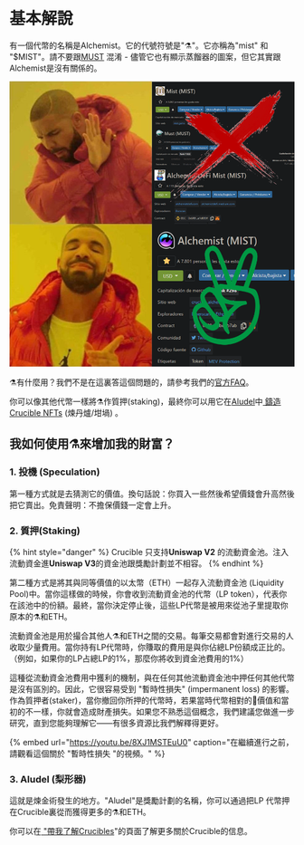 # 基本解說

有一個代幣的名稱是Alchemist。它的代號符號是"⚗️"。它亦稱為"mist" 和 "$MIST"。請不要跟[MUST](https://www.coingecko.com/en/coins/must) 混淆 - 儘管它也有顯示蒸餾器的圖案，但它其實跟Alchemist是沒有關係的。

![](.gitbook/assets/mm_mi21st.png)

⚗️有什麼用？我們不是在這裏答這個問題的，請參考我們的[官方FAQ](faq.md)。

你可以像其他代幣一樣將⚗️作質押\(staking\)，最終你可以用它在[Aludel](the-basic-outline.md#3-aludel)中[ 鑄造Crucible NFTs](crucible/teach-me-about-crucibles.md) \(煉丹爐/坩堝\) 。

## 我如何使用⚗️來增加我的財富？

### 1. 投機 \(Speculation\)

第一種方式就是去猜測它的價值。換句話說：你買入一些然後希望價錢會升高然後把它賣出。免責聲明：不擔保價錢一定會上升。

### 2. 質押\(Staking\)

{% hint style="danger" %}
Crucible 只支持**Uniswap V2** 的流動資金池。注入流動資金進**Uniswap V3**的資金池跟獎勵計劃並不相容。 
{% endhint %}

第二種方式是將其與同等價值的以太幣（ETH）一起存入流動資金池 \(Liquidity Pool\)中。當你這樣做的時候，你會收到流動資金池的代幣（LP token），代表你在該池中的份額。最終，當你決定停止後，這些LP代幣是被用來從池子里提取你原本的⚗️和ETH。

流動資金池是用於撮合其他人⚗️和ETH之間的交易。每筆交易都會對進行交易的人收取少量費用。當你持有LP代幣時，你賺取的費用是與你佔總LP份額成正比的。（例如，如果你的LP占總LP的1%，那麼你將收到資金池費用的1%）

這種從流動資金池費用中獲利的機制，與在任何其他流動資金池中押任何其他代幣是沒有區別的。因此，它很容易受到 "暫時性損失" \(impermanent loss\) 的影響。作為質押者\(staker\)，當你撤回你所押的代幣時，若果當時代幣相對的價值和當初的不一樣，你就會造成財產損失。如果您不熟悉這個概念，我們建議您做進一步研究，直到您能夠理解它——有很多資源比我們解釋得更好。

{% embed url="https://youtu.be/8XJ1MSTEuU0" caption="在繼續進行之前，請觀看這個關於 \"暫時性損失 \"的視頻。" %}

### 3. Aludel \(梨形器\)

這就是煉金術發生的地方。"Aludel"是獎勵計劃的名稱，你可以通過把LP 代幣押在Crucible裏從而獲得更多的⚗️和ETH。

你可以在[ "帶我了解Crucibles](crucible/teach-me-about-crucibles.md)"的頁面了解更多關於Crucible的信息。

